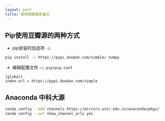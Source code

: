 ```yaml
---
layout: post
title: 常用镜像服务备忘
---
```


## Pip使用豆瓣源的两种方式

- pip安装时加选项 `-i`

```sh
pip install -i https://pypi.douban.com/simple/ numpy
```

- 编辑配置文件 `~/.pip/pip.conf`

```
[global]
index-url = https://pypi.douban.com/simple
```

## Anaconda 中科大源

```sh
conda config --add channels https://mirrors.ustc.edu.cn/anaconda/pkgs/free/
conda config --set show_channel_urls yes
```

